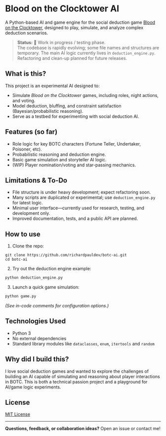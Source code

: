 # Blood on the Clocktower AI

A Python-based AI and game engine for the social deduction game [Blood on the Clocktower](https://www.bloodontheclocktower.com/), designed to play, simulate, and analyze complex deduction scenarios.

> **Status:** 🚧 Work in progress / testing phase.  
> The codebase is rapidly evolving; some file names and structures are temporary. The main AI logic currently lives in `deduction_engine.py`. Refactoring and clean-up planned for future releases.

## What is this?

This project is an experimental AI designed to:
- Simulate *Blood on the Clocktower* games, including roles, night actions, and voting.
- Model deduction, bluffing, and constraint satisfaction (Bayesian/probabilistic reasoning).
- Serve as a testbed for experimenting with social deduction AI.

## Features (so far)
- Role logic for key BOTC characters (Fortune Teller, Undertaker, Poisoner, etc).
- Probabilistic reasoning and deduction engine.
- Basic game simulation and storyteller AI logic.
- (WIP) Player nomination/voting and star-passing mechanics.

## Limitations & To-Do
- File structure is under heavy development; expect refactoring soon.
- Many scripts are duplicated or experimental; use `deduction_engine.py` for latest logic.
- Minimal user interface—currently used for research, testing, and development only.
- Improved documentation, tests, and a public API are planned.

## How to use

1. Clone the repo:
```
git clone https://github.com/richardpauldev/botc-ai.git
cd botc-ai
```
2. Try out the deduction engine example:
```bash
python deduction_engine.py
```
3. Launch a quick game simulation:
```bash
python game.py
```
*(See in-code comments for configuration options.)*

## Technologies Used

- Python 3
- No external dependencies
- Standard library modules like `dataclasses`, `enum`, `itertools` and `random`

## Why did I build this?

I love social deduction games and wanted to explore the challenges of building an AI capable of simulating and reasoning about player interactions in BOTC. This is both a technical passion project and a playground for AI/game logic experiments.

## License

[MIT License](/LICENSE)

---

**Questions, feedback, or collaboration ideas?** Open an issue or contact me!
